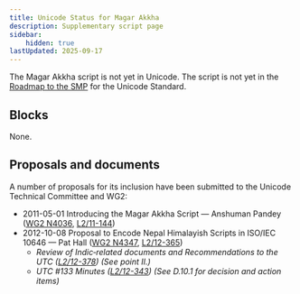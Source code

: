 ```yaml
---
title: Unicode Status for Magar Akkha
description: Supplementary script page
sidebar:
    hidden: true
lastUpdated: 2025-09-17
---
```


The Magar Akkha script is not yet in Unicode. The script is not yet in the [Roadmap to the SMP](http://www.unicode.org/roadmaps/smp/) for the Unicode Standard.

## Blocks

None.

## Proposals and documents

A number of proposals for its inclusion have been submitted to the Unicode Technical Committee and WG2:
- 2011-05-01 Introducing the Magar Akkha Script — Anshuman Pandey ([WG2 N4036](https://www.unicode.org/wg2/docs/n4036.pdf), [L2/11-144](http://www.unicode.org/cgi-bin/GetMatchingDocs.pl?L2/11-144))
- 2012-10-08 Proposal to Encode Nepal Himalayish Scripts in ISO/IEC 10646 — Pat Hall ([WG2 N4347](https://www.unicode.org/wg2/docs/n4347.pdf), [L2/12-365](http://www.unicode.org/cgi-bin/GetMatchingDocs.pl?L2/12-365))
  - _Review of Indic‐related documents and Recommendations to the UTC ([L2/12-378](http://www.unicode.org/cgi-bin/GetMatchingDocs.pl?L2/12-378)) (See point II.)_
  - _UTC #133 Minutes ([L2/12-343](http://www.unicode.org/L2/L2012/12343.htm)) (See D.10.1 for decision and action items)_
